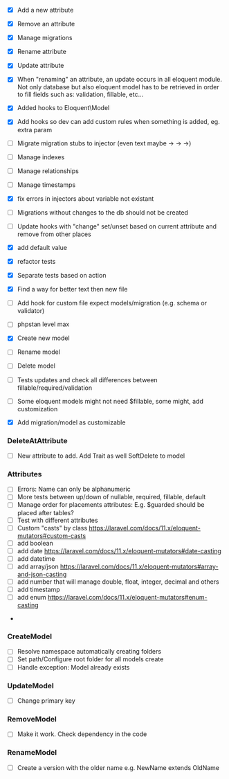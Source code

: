 - [x] Add a new attribute
- [x] Remove an attribute
- [x] Manage migrations
- [x] Rename attribute
- [x] Update attribute
- [x] When "renaming" an attribute, an update occurs in all eloquent module. Not only database but also eloquent model has to be retrieved in order to fill fields such as: validation, fillable, etc... 
- [x] Added hooks to Eloquent\Model
- [x] Add hooks so dev can add custom rules when something is added, eg. extra param
- [ ] Migrate migration stubs to injector (even text maybe -> -> ->)
- [ ] Manage indexes
- [ ] Manage relationships
- [ ] Manage timestamps
- [x] fix errors in injectors about variable not existant
- [ ] Migrations without changes to the db should not be created
- [ ] Update hooks with "change" set/unset based on current attribute and remove from other places
- [x] add default value
- [x] refactor tests
- [x] Separate tests based on action
- [x] Find a way for better text then new file
- [ ] Add hook for custom file expect models/migration (e.g. schema or validator)
- [ ] phpstan level max
- [x] Create new model
- [ ] Rename model
- [ ] Delete model
- [ ] Tests updates and check all differences between fillable/required/validation
- [ ] Some eloquent models might not need $fillable, some might, add customization
- [x] Add migration/model as customizable


### DeleteAtAttribute
- [ ] New attribute to add. Add Trait as well SoftDelete to model

### Attributes
- [ ] Errors: Name can only be alphanumeric
- [ ] More tests between up/down of nullable, required, fillable, default
- [ ] Manage order for placements attributes: E.g. $guarded should be placed after tables?
- [ ] Test with different attributes
- [ ] Custom "casts" by class https://laravel.com/docs/11.x/eloquent-mutators#custom-casts
- [ ] add boolean
- [ ] add date https://laravel.com/docs/11.x/eloquent-mutators#date-casting
- [ ] add datetime
- [ ] add array/json https://laravel.com/docs/11.x/eloquent-mutators#array-and-json-casting
- [ ] add number that will manage double, float, integer, decimal and others
- [ ] add timestamp
- [ ] add enum https://laravel.com/docs/11.x/eloquent-mutators#enum-casting
- 
### CreateModel
- [ ] Resolve namespace automatically creating folders
- [ ] Set path/Configure root folder for all models create
- [ ] Handle exception: Model already exists

### UpdateModel
- [ ] Change primary key

### RemoveModel
- [ ] Make it work. Check dependency in the code

### RenameModel
- [ ] Create a version with the older name e.g. NewName extends OldName

